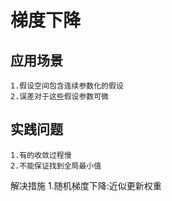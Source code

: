 # 梯度下降 #

## 应用场景 ##
	1.假设空间包含连续参数化的假设
	2.误差对于这些假设参数可微

## 实践问题 ##
	1.有的收敛过程慢
	2.不能保证找到全局最小值

解决措施
	1.随机梯度下降:近似更新权重